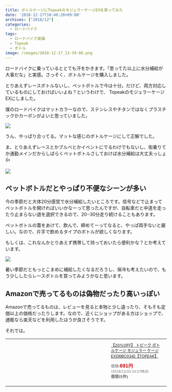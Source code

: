 ```yaml
---
title: ボトルケージにTopeakのモジュラーケージEXを買ってみた
date: '2018-12-17T10:40:28+09:00'
archives: ["2018/12"]
categories:
  - ロードバイク
tags:
  - ロードバイク装備
  - Topeak
  - ボトル
image: /images/2018-12-17_13-39-06.png
---
```

ロードバイクに乗っているととても汗をかきます。「思ってた以上に水分補給が大事だな」と実感。さっそく、ボトルケージを購入しました。

<!--more-->

とりあえずレースボトルないし、ペットボトルで今は十分。だけど、両方対応しているものにしておけばいいよね？というわけで、	TopeakのモジュラーケージEXにしました。

僕のロードバイクはマットカラーなので、ステンレスやチタンではなくプラスチックかカーボンがよいと思っていました。

![](/images/2018-12-17_13-40-01.png)

うん、やっぱり合ってる。マットな感じのボトルケージにして正解でした。

ま、とりあえずレースとかブルベとかイベントにでるわけでもないし、街乗りてか通勤メインだからしばらくペットボトルさしておけば水分補給は大丈夫っしょ👍

![](/images/2018-12-17_17-02-31.png)

## ペットボトルだとやっぱり不便なシーンが多い

今の季節だと大体20分感覚で水分補給したいところです。信号などで止まってペットボトルを開ければいいかなーって思ったんですが、自転車だと中道を走ったり止まらない道を選択できるので、20−30分走り続けることもあります。

ペットボトルの蓋をあけて、飲んで、締めてーってなると、やっぱ両手ないと厳しい。なので、片手で飲めるタイプのボトルが欲しくなります。

もしくは、これなんかとりあえず携帯して持っておいたら便利かな？とか考えています。

<a href="https://www.amazon.co.jp/%E3%82%B9%E3%82%B1%E3%83%BC%E3%82%BF%E3%83%BC-%E6%90%BA%E5%B8%AF%E3%82%B1%E3%83%BC%E3%82%B9%E4%BB%98-%E3%83%9A%E3%83%83%E3%83%88%E3%83%9C%E3%83%88%E3%83%AB-%E3%82%B9%E3%83%88%E3%83%AD%E3%83%BC%E3%82%AD%E3%83%A3%E3%83%83%E3%83%97-PSHC5/dp/B001HY9K5E/ref=as_li_ss_il?_encoding=UTF8&pd_rd_i=B001HY9K5E&pd_rd_r=18220bbd-0259-11e9-b41d-dff7fa1c5563&pd_rd_w=gR5Hb&pd_rd_wg=90bzZ&pf_rd_p=cda7018a-662b-401f-9c16-bd4ec317039e&pf_rd_r=2P2140DRF8GN5WBDF8EJ&psc=1&refRID=2P2140DRF8GN5WBDF8EJ&linkCode=li3&tag=t4traw-22&linkId=e446a7f5a3a402fb2eb003c92dbf157f&language=ja_JP" target="_blank"><img border="0" src="//ws-fe.amazon-adsystem.com/widgets/q?_encoding=UTF8&ASIN=B001HY9K5E&Format=_SL250_&ID=AsinImage&MarketPlace=JP&ServiceVersion=20070822&WS=1&tag=t4traw-22&language=ja_JP" ></a><img src="https://ir-jp.amazon-adsystem.com/e/ir?t=t4traw-22&language=ja_JP&l=li3&o=9&a=B001HY9K5E" width="1" height="1" border="0" alt="" style="border:none !important; margin:0px !important;" />

暑い季節だともっとこまめに補給したくなるだろうし、保冷も考えたいので、もう少ししたらレースボトルを買ってみようかなと思います。

## Amazonで売ってるものは偽物だったり高いっぽい

Amazonで売ってるものは、レビューを見ると本物と少し違ったり、そもそも定価以上の価格だったりします。なので、近くにショップがある方はショップで、通販なら楽天などを利用したほうが良さそうです。

それでは。

<table cellpadding="0" cellspacing="0" border="0" style=" border-style: none; width:100%;"><tr style="border-style:none;"><td style="vertical-align:top; border-style:none; padding:10px; width:300px;"><a href="https://rpx.a8.net/svt/ejp?a8mat=2ZVUY6+929KAA+2HOM+BWGDT&rakuten=y&a8ejpredirect=http%3A%2F%2Fhb.afl.rakuten.co.jp%2Fhgc%2Fg00pr9s4.2bo117dc.g00pr9s4.2bo12e50%2Fa18120549492_2ZVUY6_929KAA_2HOM_BWGDT%3Fpc%3Dhttp%253A%252F%252Fitem.rakuten.co.jp%252Fride-on%252F08marui366%252F%26m%3Dhttp%253A%252F%252Fm.rakuten.co.jp%252Fride-on%252Fi%252F10032226%252F" target="_blank" rel="nofollow"><img border="0" alt="" src="https://thumbnail.image.rakuten.co.jp/@0_mall/ride-on/cabinet/topeak/08marui366.jpg?_ex=300x300" /></a></td><td style="font-size:12px; vertical-align:middle; border-style:none; padding:10px;"><p style="padding:0; margin:0;"><a href="https://rpx.a8.net/svt/ejp?a8mat=2ZVUY6+929KAA+2HOM+BWGDT&rakuten=y&a8ejpredirect=http%3A%2F%2Fhb.afl.rakuten.co.jp%2Fhgc%2Fg00pr9s4.2bo117dc.g00pr9s4.2bo12e50%2Fa18120549492_2ZVUY6_929KAA_2HOM_BWGDT%3Fpc%3Dhttp%253A%252F%252Fitem.rakuten.co.jp%252Fride-on%252F08marui366%252F%26m%3Dhttp%253A%252F%252Fm.rakuten.co.jp%252Fride-on%252Fi%252F10032226%252F" target="_blank" rel="nofollow">【20%OFF】 トピーク ボトルケージ モジュラー ケージ EX[WBC034]【TOPEAK】</a></p><p style="color:#666; margin-top:5px line-height:1.5;">価格:<span style="font-size:14px; color:#C00; font-weight:bold;">691円</span><br/><span style="font-size:10px; font-weight:normal;">(2018/12/15 02:27時点)</span><br/><span style="font-weight:bold;">感想(5件)</span></p></td></tr></table>
<img border="0" width="1" height="1" src="https://www16.a8.net/0.gif?a8mat=2ZVUY6+929KAA+2HOM+BWGDT" alt="">
